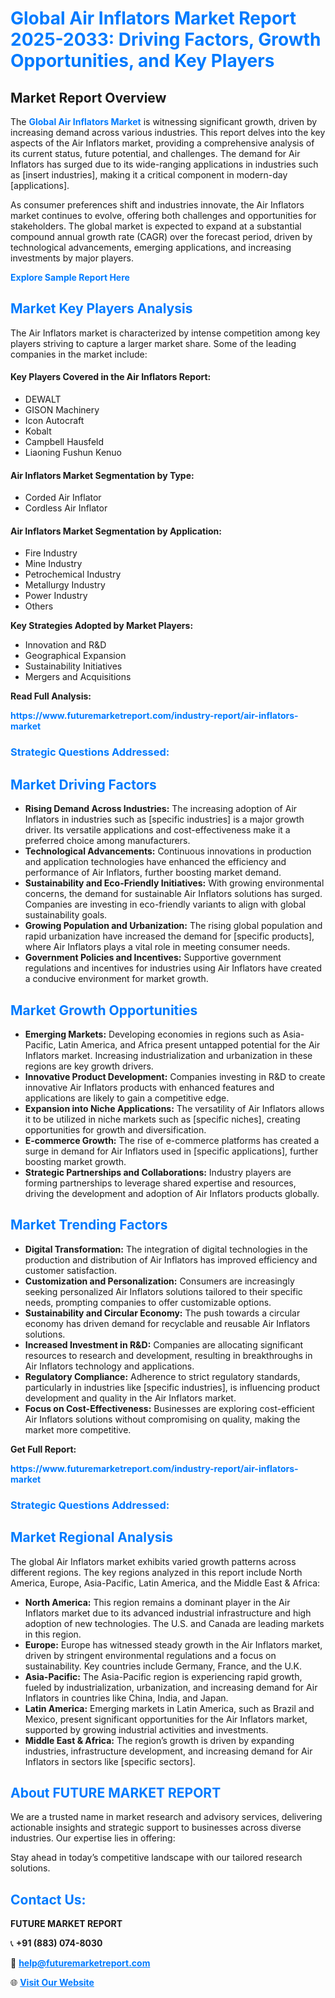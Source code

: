 <h1 style="color: #007BFF;">Global Air Inflators Market Report 2025-2033: Driving Factors, Growth Opportunities, and Key Players</h1>

<section id="overview">
<h2>Market Report Overview</h2>
<p>The <a href="https://www.futuremarketreport.com/industry-report/air-inflators-market" style="color: #007BFF; text-decoration: none;"><strong>Global Air Inflators Market</strong></a> is witnessing significant growth, driven by increasing demand across various industries. This report delves into the key aspects of the Air Inflators market, providing a comprehensive analysis of its current status, future potential, and challenges. The demand for Air Inflators has surged due to its wide-ranging applications in industries such as [insert industries], making it a critical component in modern-day [applications].</p>
<p>As consumer preferences shift and industries innovate, the Air Inflators market continues to evolve, offering both challenges and opportunities for stakeholders. The global market is expected to expand at a substantial compound annual growth rate (CAGR) over the forecast period, driven by technological advancements, emerging applications, and increasing investments by major players.</p>
</section>

<section id="overview">
<p><a href="https://www.futuremarketreport.com/request-sample/reportId=29053" style="color: #007BFF; text-decoration: none;"><strong>Explore Sample Report Here</strong></a></p>
</section>

<section id="key-players">
<h2 style="color: #007BFF;">Market Key Players Analysis</h2>
<p>The Air Inflators market is characterized by intense competition among key players striving to capture a larger market share. Some of the leading companies in the market include:</p>
<h4>Key Players Covered in the Air Inflators Report:</h4>
<ul><li>DEWALT</li><li>GISON Machinery</li><li>Icon Autocraft</li><li>Kobalt</li><li>Campbell Hausfeld</li><li>Liaoning Fushun Kenuo</li></ul>
<h4>Air Inflators Market Segmentation by Type:</h4>
<ul><li>Corded Air Inflator</li><li>Cordless Air Inflator</li></ul>

<h4>Air Inflators Market Segmentation by Application:</h4>
<ul><li>Fire Industry</li><li>Mine Industry</li><li>Petrochemical Industry</li><li>Metallurgy Industry</li><li>Power Industry</li><li>Others</li></ul>
<p><strong>Key Strategies Adopted by Market Players:</strong></p>
<ul>
<li>Innovation and R&D</li>
<li>Geographical Expansion</li>
<li>Sustainability Initiatives</li>
<li>Mergers and Acquisitions</li>
</ul>
</section>

<section>
<p><strong>Read Full Analysis: </strong></p><a href="https://www.futuremarketreport.com/industry-report/air-inflators-market" style="color: #007BFF; text-decoration: none;"><strong>https://www.futuremarketreport.com/industry-report/air-inflators-market</strong></a>
<h3 style="color: #007BFF;">Strategic Questions Addressed:</h3>
</section>

<section id="driving-factors">
<h2 style="color: #007BFF;">Market Driving Factors</h2>
<ul>
<li><strong>Rising Demand Across Industries:</strong> The increasing adoption of Air Inflators in industries such as [specific industries] is a major growth driver. Its versatile applications and cost-effectiveness make it a preferred choice among manufacturers.</li>
<li><strong>Technological Advancements:</strong> Continuous innovations in production and application technologies have enhanced the efficiency and performance of Air Inflators, further boosting market demand.</li>
<li><strong>Sustainability and Eco-Friendly Initiatives:</strong> With growing environmental concerns, the demand for sustainable Air Inflators solutions has surged. Companies are investing in eco-friendly variants to align with global sustainability goals.</li>
<li><strong>Growing Population and Urbanization:</strong> The rising global population and rapid urbanization have increased the demand for [specific products], where Air Inflators plays a vital role in meeting consumer needs.</li>
<li><strong>Government Policies and Incentives:</strong> Supportive government regulations and incentives for industries using Air Inflators have created a conducive environment for market growth.</li>
</ul>
</section>

<section id="growth-opportunities">
<h2 style="color: #007BFF;">Market Growth Opportunities</h2>
<ul>
<li><strong>Emerging Markets:</strong> Developing economies in regions such as Asia-Pacific, Latin America, and Africa present untapped potential for the Air Inflators market. Increasing industrialization and urbanization in these regions are key growth drivers.</li>
<li><strong>Innovative Product Development:</strong> Companies investing in R&D to create innovative Air Inflators products with enhanced features and applications are likely to gain a competitive edge.</li>
<li><strong>Expansion into Niche Applications:</strong> The versatility of Air Inflators allows it to be utilized in niche markets such as [specific niches], creating opportunities for growth and diversification.</li>
<li><strong>E-commerce Growth:</strong> The rise of e-commerce platforms has created a surge in demand for Air Inflators used in [specific applications], further boosting market growth.</li>
<li><strong>Strategic Partnerships and Collaborations:</strong> Industry players are forming partnerships to leverage shared expertise and resources, driving the development and adoption of Air Inflators products globally.</li>
</ul>
</section>

<section id="trending-factors">
<h2 style="color: #007BFF;">Market Trending Factors</h2>
<ul>
<li><strong>Digital Transformation:</strong> The integration of digital technologies in the production and distribution of Air Inflators has improved efficiency and customer satisfaction.</li>
<li><strong>Customization and Personalization:</strong> Consumers are increasingly seeking personalized Air Inflators solutions tailored to their specific needs, prompting companies to offer customizable options.</li>
<li><strong>Sustainability and Circular Economy:</strong> The push towards a circular economy has driven demand for recyclable and reusable Air Inflators solutions.</li>
<li><strong>Increased Investment in R&D:</strong> Companies are allocating significant resources to research and development, resulting in breakthroughs in Air Inflators technology and applications.</li>
<li><strong>Regulatory Compliance:</strong> Adherence to strict regulatory standards, particularly in industries like [specific industries], is influencing product development and quality in the Air Inflators market.</li>
<li><strong>Focus on Cost-Effectiveness:</strong> Businesses are exploring cost-efficient Air Inflators solutions without compromising on quality, making the market more competitive.</li>
</ul>
</section>

<section>
<p><strong>Get Full Report: </strong></p><a href="https://www.futuremarketreport.com/industry-report/air-inflators-market" style="color: #007BFF; text-decoration: none;"><strong>https://www.futuremarketreport.com/industry-report/air-inflators-market</strong></a>
<h3 style="color: #007BFF;">Strategic Questions Addressed:</h3>
</section>


<section id="regional-analysis">
<h2 style="color: #007BFF;">Market Regional Analysis</h2>
<p>The global Air Inflators market exhibits varied growth patterns across different regions. The key regions analyzed in this report include North America, Europe, Asia-Pacific, Latin America, and the Middle East & Africa:</p>
<ul>
<li><strong>North America:</strong> This region remains a dominant player in the Air Inflators market due to its advanced industrial infrastructure and high adoption of new technologies. The U.S. and Canada are leading markets in this region.</li>
<li><strong>Europe:</strong> Europe has witnessed steady growth in the Air Inflators market, driven by stringent environmental regulations and a focus on sustainability. Key countries include Germany, France, and the U.K.</li>
<li><strong>Asia-Pacific:</strong> The Asia-Pacific region is experiencing rapid growth, fueled by industrialization, urbanization, and increasing demand for Air Inflators in countries like China, India, and Japan.</li>
<li><strong>Latin America:</strong> Emerging markets in Latin America, such as Brazil and Mexico, present significant opportunities for the Air Inflators market, supported by growing industrial activities and investments.</li>
<li><strong>Middle East & Africa:</strong> The region’s growth is driven by expanding industries, infrastructure development, and increasing demand for Air Inflators in sectors like [specific sectors].</li>
</ul>
</section>

<footer>
<h2 style="color: #007BFF;">About FUTURE MARKET REPORT</h2>
<p>We are a trusted name in market research and advisory services, delivering actionable insights and strategic support to businesses across diverse industries. Our expertise lies in offering:</p>

<p>Stay ahead in today’s competitive landscape with our tailored research solutions.</p>

<h2 style="color: #007BFF;">Contact Us:</h2>
<p><strong>FUTURE MARKET REPORT</strong></p>
<p>📞 <strong>+91 (883) 074-8030</strong></p>
<p>📧 <strong><a href="mailto:help@futuremarketreport.com" style="color: #007BFF;">help@futuremarketreport.com</a></strong></p>
<p>🌐 <strong><a href="https://www.futuremarketreport.com/" style="color: #007BFF;">Visit Our Website</a></strong></p>
</footer>